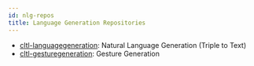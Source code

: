 ```yaml
---
id: nlg-repos
title: Language Generation Repositories
---
```


* [cltl-languagegeneration](https://github.com/leolani/cltl-languagegeneration): Natural Language Generation (Triple to Text)
* [cltl-gesturegeneration](https://github.com/leolani/cltl-gesturegeneration): Gesture Generation
    
